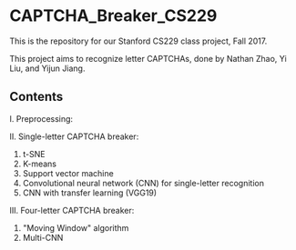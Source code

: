 # CAPTCHA_Breaker_CS229
This is the repository for our Stanford CS229 class project, Fall 2017.

This project aims to recognize letter CAPTCHAs, done by Nathan Zhao, Yi Liu, and Yijun Jiang.

## Contents
I. Preprocessing:

II. Single-letter CAPTCHA breaker:
1. t-SNE
2. K-means
3. Support vector machine
4. Convolutional neural network (CNN) for single-letter recognition
5. CNN with transfer learning (VGG19)

III. Four-letter CAPTCHA breaker:
1. "Moving Window" algorithm
2. Multi-CNN
